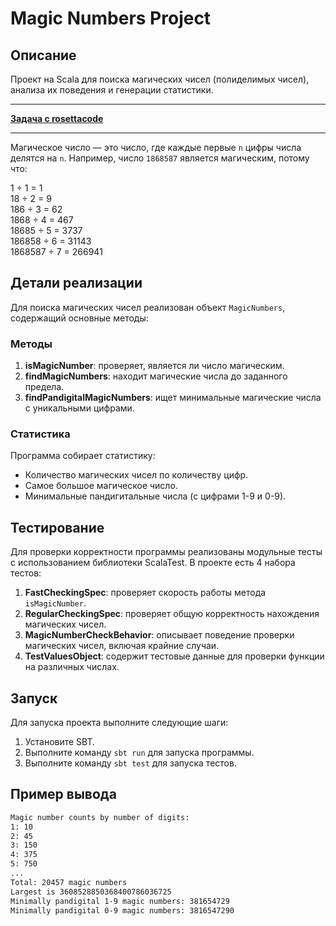 # Magic Numbers Project

## Описание

Проект на Scala для поиска магических чисел (полиделимых чисел), анализа их поведения и генерации статистики.

---

[**Задача с rosettacode**](https://rosettacode.org/wiki/Magic_numbers)

---

Магическое число — это число, где каждые первые `n` цифры числа делятся на `n`. Например, число `1868587` является магическим, потому что:

1 ÷ 1 = 1  
18 ÷ 2 = 9  
186 ÷ 3 = 62  
1868 ÷ 4 = 467  
18685 ÷ 5 = 3737  
186858 ÷ 6 = 31143  
1868587 ÷ 7 = 266941

## Детали реализации

Для поиска магических чисел реализован объект `MagicNumbers`, содержащий основные методы:

### Методы

1. **isMagicNumber**: проверяет, является ли число магическим.
2. **findMagicNumbers**: находит магические числа до заданного предела.
3. **findPandigitalMagicNumbers**: ищет минимальные магические числа с уникальными цифрами.

### Статистика

Программа собирает статистику:

- Количество магических чисел по количеству цифр.
- Самое большое магическое число.
- Минимальные пандигитальные числа (с цифрами 1-9 и 0-9).

## Тестирование

Для проверки корректности программы реализованы модульные тесты с использованием библиотеки ScalaTest. В проекте есть 4 набора тестов:

1. **FastCheckingSpec**: проверяет скорость работы метода `isMagicNumber`.
2. **RegularCheckingSpec**: проверяет общую корректность нахождения магических чисел.
3. **MagicNumberCheckBehavior**: описывает поведение проверки магических чисел, включая крайние случаи.
4. **TestValuesObject**: содержит тестовые данные для проверки функции на различных числах.

## Запуск

Для запуска проекта выполните следующие шаги:

1. Установите SBT.
2. Выполните команду `sbt run` для запуска программы.
3. Выполните команду `sbt test` для запуска тестов.

## Пример вывода

```bash
Magic number counts by number of digits:
1: 10
2: 45
3: 150
4: 375
5: 750
...
Total: 20457 magic numbers
Largest is 3608528850368400786036725
Minimally pandigital 1-9 magic numbers: 381654729
Minimally pandigital 0-9 magic numbers: 3816547290
```

